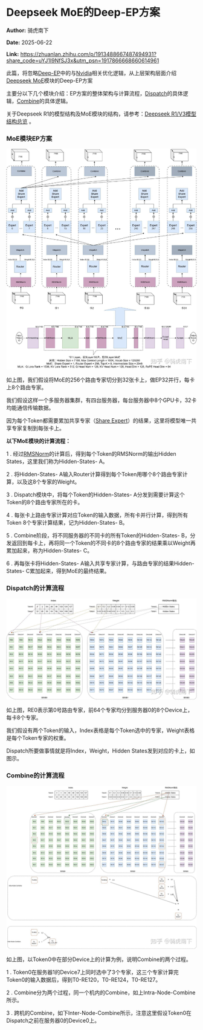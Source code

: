 # Deepseek MoE的Deep-EP方案

**Author:** 骑虎南下

**Date:** 2025-06-22

**Link:** https://zhuanlan.zhihu.com/p/1913488667487494931?share_code=uYJ1I9NfSJ3x&utm_psn=1917866668660614961

此篇，将忽略[Deep-EP](https://zhida.zhihu.com/search?content_id=258552196&content_type=Article&match_order=1&q=Deep-EP&zhida_source=entity)中的与[Nvidia](https://zhida.zhihu.com/search?content_id=258552196&content_type=Article&match_order=1&q=Nvidia&zhida_source=entity)相关优化逻辑，从上层架构层面介绍[Deepseek MoE](https://zhida.zhihu.com/search?content_id=258552196&content_type=Article&match_order=1&q=Deepseek+MoE&zhida_source=entity)模块的Deep-EP方案

主要分以下几个模块介绍：EP方案的整体架构与计算流程，[Dispatch](https://zhida.zhihu.com/search?content_id=258552196&content_type=Article&match_order=1&q=Dispatch&zhida_source=entity)的具体逻辑，[Combine](https://zhida.zhihu.com/search?content_id=258552196&content_type=Article&match_order=1&q=Combine&zhida_source=entity)的具体逻辑。

关于Deepseek R1的模型结构及MoE模块的结构，请参考：[Deepseek R1/V3模型结构总览](https://zhuanlan.zhihu.com/p/1901297297331029667) 。

### MoE模块EP方案

![](images/v2-554e6b8bfe17f01ce6a592f42ccab217_1440w_01aa31b8e327.jpg)

如上图，我们假设将MoE的256个路由专家切分到32张卡上，做EP32并行，每卡上8个路由专家。

我们假设这样一个多服务器集群，有四台服务器，每台服务器中8个GPU卡，32卡均能通信传输数据。

因为每个Token都需要累加共享专家（[Share Expert](https://zhida.zhihu.com/search?content_id=258552196&content_type=Article&match_order=1&q=Share+Expert&zhida_source=entity)）的结果，这里将模型唯一共享专家复制到每张卡上。

**以下MoE模块的计算流程：**

1 . 经过[RMSNorm](https://zhida.zhihu.com/search?content_id=258552196&content_type=Article&match_order=1&q=RMSNorm&zhida_source=entity)的计算后，得到每个Token的RMSNorm的输出Hidden States，这里我们称为Hidden-States- A。

2 . 将Hidden-States- A输入Router计算得到每个Token用哪个8个路由专家计算，以及这8个专家的Weight。

3 . Dispatch模块中，将每个Token的Hidden-States- A分发到需要计算这个Token的8个路由专家所在的卡。

4 . 每张卡上路由专家计算对应Token的输入数据，所有卡并行计算，得到所有Token 8个专家计算结果，记为Hidden-States- B。

5 . Combine阶段，将不同服务器的不同卡的所有Token的Hidden-States- B，分发返回到每卡上，再将同一个Token的不同卡的8个路由专家的结果乘以Weight再累加起来，称为Hidden-States- C。

6 . 再每张卡将Hidden-States- A输入共享专家计算，与路由专家的结果Hidden-States- C累加起来，得到MoE的最终结果。

### Dispatch的计算流程

![](images/v2-9bc21a94250fda2fe9600d6bb96eb05a_1440w_6c6e92dc6e2e.jpg)

如上图，RE0表示第0号路由专家，前64个专家均分到服务器0的8个Device上，每卡8个专家。

我们假设有两个Token的输入，Index表格是每个Token选中的专家，Weight表格是每个Token专家的权重。

Dispatch所要做事情就是将Index，Weight，Hidden States发到对应的卡上，如图示。

### Combine的计算流程

![](images/v2-5ba446cbec61728fbb12c4e00954af15_1440w_3b9b9a70d2fc.jpg)

如上图，以Token0中在部分Device上的计算为例，说明Combine的两个过程。

1 . Token0在服务器1的Device7上同时选中了3个专家，这三个专家计算完Token0的输入数据后，得到T0-RE120，T0-RE124，T0-RE127。

2 . Combine分为两个过程，同一个机内的Combine，如上Intra-Node-Combine所示。

3 . 跨机的Combine，如下Inter-Node-Combine所示，注意这里假设Token0在Dispatch之前在服务器0的Device0上。